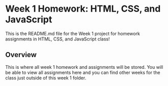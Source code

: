 # Week 1 Homework: HTML, CSS, and JavaScript

This is the README.md file for the Week 1 project for homework assignments in HTML, CSS, and JavaScript class!

## Overview

This is where all week 1 homework and assignments will be stored. You will be able to view all assignments here and you can find other weeks for the class just outside of this week 1 folder. 
